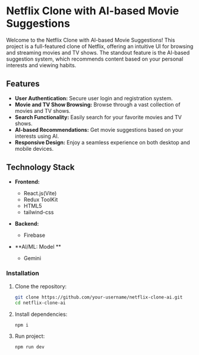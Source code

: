 # Netflix Clone with AI-based Movie Suggestions

Welcome to the Netflix Clone with AI-based Movie Suggestions! This project is a full-featured clone of Netflix, offering an intuitive UI for browsing and streaming movies and TV shows. The standout feature is the AI-based suggestion system, which recommends content based on your personal interests and viewing habits.

## Features

- **User Authentication:** Secure user login and registration system.
- **Movie and TV Show Browsing:** Browse through a vast collection of movies and TV shows.
- **Search Functionality:** Easily search for your favorite movies and TV shows.
- **AI-based Recommendations:** Get movie suggestions based on your interests using AI.
- **Responsive Design:** Enjoy a seamless experience on both desktop and mobile devices.

## Technology Stack

- **Frontend:**
  - React.js(Vite)
  - Redux ToolKit
  - HTML5
  - tailwind-css

- **Backend:**
  - Firebase

- **AI/ML: Model **
  - Gemini

### Installation

1. Clone the repository:
   ```bash
   git clone https://github.com/your-username/netflix-clone-ai.git
   cd netflix-clone-ai
2. Install dependencies:
   ```bash
   npm i 
3. Run project:
   ```bash
   npm run dev 
